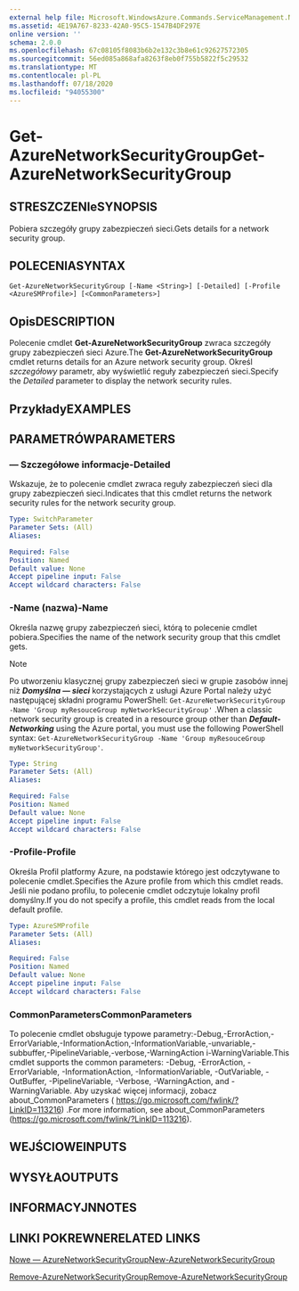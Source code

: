```yaml
---
external help file: Microsoft.WindowsAzure.Commands.ServiceManagement.Network.dll-Help.xml
ms.assetid: 4E19A767-8233-42A0-95C5-1547B4DF297E
online version: ''
schema: 2.0.0
ms.openlocfilehash: 67c08105f8083b6b2e132c3b8e61c92627572305
ms.sourcegitcommit: 56ed085a868afa8263f8eb0f755b5822f5c29532
ms.translationtype: MT
ms.contentlocale: pl-PL
ms.lasthandoff: 07/18/2020
ms.locfileid: "94055300"
---
```

# <span data-ttu-id="c3fbd-101">Get-AzureNetworkSecurityGroup</span><span class="sxs-lookup"><span data-stu-id="c3fbd-101">Get-AzureNetworkSecurityGroup</span></span>

## <span data-ttu-id="c3fbd-102">STRESZCZENIe</span><span class="sxs-lookup"><span data-stu-id="c3fbd-102">SYNOPSIS</span></span>
<span data-ttu-id="c3fbd-103">Pobiera szczegóły grupy zabezpieczeń sieci.</span><span class="sxs-lookup"><span data-stu-id="c3fbd-103">Gets details for a network security group.</span></span>

## <span data-ttu-id="c3fbd-104">POLECENIA</span><span class="sxs-lookup"><span data-stu-id="c3fbd-104">SYNTAX</span></span>

```
Get-AzureNetworkSecurityGroup [-Name <String>] [-Detailed] [-Profile <AzureSMProfile>] [<CommonParameters>]
```

## <span data-ttu-id="c3fbd-105">Opis</span><span class="sxs-lookup"><span data-stu-id="c3fbd-105">DESCRIPTION</span></span>
<span data-ttu-id="c3fbd-106">Polecenie cmdlet **Get-AzureNetworkSecurityGroup** zwraca szczegóły grupy zabezpieczeń sieci Azure.</span><span class="sxs-lookup"><span data-stu-id="c3fbd-106">The **Get-AzureNetworkSecurityGroup** cmdlet returns details for an Azure network security group.</span></span>
<span data-ttu-id="c3fbd-107">Określ *szczegółowy* parametr, aby wyświetlić reguły zabezpieczeń sieci.</span><span class="sxs-lookup"><span data-stu-id="c3fbd-107">Specify the *Detailed* parameter to display the network security rules.</span></span>

## <span data-ttu-id="c3fbd-108">Przykłady</span><span class="sxs-lookup"><span data-stu-id="c3fbd-108">EXAMPLES</span></span>

## <span data-ttu-id="c3fbd-109">PARAMETRÓW</span><span class="sxs-lookup"><span data-stu-id="c3fbd-109">PARAMETERS</span></span>

### <span data-ttu-id="c3fbd-110">— Szczegółowe informacje</span><span class="sxs-lookup"><span data-stu-id="c3fbd-110">-Detailed</span></span>
<span data-ttu-id="c3fbd-111">Wskazuje, że to polecenie cmdlet zwraca reguły zabezpieczeń sieci dla grupy zabezpieczeń sieci.</span><span class="sxs-lookup"><span data-stu-id="c3fbd-111">Indicates that this cmdlet returns the network security rules for the network security group.</span></span>

```yaml
Type: SwitchParameter
Parameter Sets: (All)
Aliases:

Required: False
Position: Named
Default value: None
Accept pipeline input: False
Accept wildcard characters: False
```

### <span data-ttu-id="c3fbd-112">-Name (nazwa)</span><span class="sxs-lookup"><span data-stu-id="c3fbd-112">-Name</span></span>
<span data-ttu-id="c3fbd-113">Określa nazwę grupy zabezpieczeń sieci, którą to polecenie cmdlet pobiera.</span><span class="sxs-lookup"><span data-stu-id="c3fbd-113">Specifies the name of the network security group that this cmdlet gets.</span></span>

> [!NOTE]
> <span data-ttu-id="c3fbd-114">Po utworzeniu klasycznej grupy zabezpieczeń sieci w grupie zasobów innej niż ***Domyślna — sieci*** korzystających z usługi Azure Portal należy użyć następującej składni programu PowerShell: `Get-AzureNetworkSecurityGroup -Name 'Group myResouceGroup myNetworkSecurityGroup'` .</span><span class="sxs-lookup"><span data-stu-id="c3fbd-114">When a classic network security group is created in a resource group other than ***Default-Networking*** using the Azure portal, you must use the following PowerShell syntax: `Get-AzureNetworkSecurityGroup -Name 'Group myResouceGroup myNetworkSecurityGroup'`.</span></span>

```yaml
Type: String
Parameter Sets: (All)
Aliases:

Required: False
Position: Named
Default value: None
Accept pipeline input: False
Accept wildcard characters: False
```

### <span data-ttu-id="c3fbd-115">-Profile</span><span class="sxs-lookup"><span data-stu-id="c3fbd-115">-Profile</span></span>
<span data-ttu-id="c3fbd-116">Określa Profil platformy Azure, na podstawie którego jest odczytywane to polecenie cmdlet.</span><span class="sxs-lookup"><span data-stu-id="c3fbd-116">Specifies the Azure profile from which this cmdlet reads.</span></span>
<span data-ttu-id="c3fbd-117">Jeśli nie podano profilu, to polecenie cmdlet odczytuje lokalny profil domyślny.</span><span class="sxs-lookup"><span data-stu-id="c3fbd-117">If you do not specify a profile, this cmdlet reads from the local default profile.</span></span>

```yaml
Type: AzureSMProfile
Parameter Sets: (All)
Aliases:

Required: False
Position: Named
Default value: None
Accept pipeline input: False
Accept wildcard characters: False
```

### <span data-ttu-id="c3fbd-118">CommonParameters</span><span class="sxs-lookup"><span data-stu-id="c3fbd-118">CommonParameters</span></span>
<span data-ttu-id="c3fbd-119">To polecenie cmdlet obsługuje typowe parametry:-Debug,-ErrorAction,-ErrorVariable,-InformationAction,-InformationVariable,-unvariable,-subbuffer,-PipelineVariable,-verbose,-WarningAction i-WarningVariable.</span><span class="sxs-lookup"><span data-stu-id="c3fbd-119">This cmdlet supports the common parameters: -Debug, -ErrorAction, -ErrorVariable, -InformationAction, -InformationVariable, -OutVariable, -OutBuffer, -PipelineVariable, -Verbose, -WarningAction, and -WarningVariable.</span></span> <span data-ttu-id="c3fbd-120">Aby uzyskać więcej informacji, zobacz about_CommonParameters ( https://go.microsoft.com/fwlink/?LinkID=113216) .</span><span class="sxs-lookup"><span data-stu-id="c3fbd-120">For more information, see about_CommonParameters (https://go.microsoft.com/fwlink/?LinkID=113216).</span></span>

## <span data-ttu-id="c3fbd-121">WEJŚCIOWE</span><span class="sxs-lookup"><span data-stu-id="c3fbd-121">INPUTS</span></span>

## <span data-ttu-id="c3fbd-122">WYSYŁA</span><span class="sxs-lookup"><span data-stu-id="c3fbd-122">OUTPUTS</span></span>

## <span data-ttu-id="c3fbd-123">INFORMACYJN</span><span class="sxs-lookup"><span data-stu-id="c3fbd-123">NOTES</span></span>

## <span data-ttu-id="c3fbd-124">LINKI POKREWNE</span><span class="sxs-lookup"><span data-stu-id="c3fbd-124">RELATED LINKS</span></span>

[<span data-ttu-id="c3fbd-125">Nowe — AzureNetworkSecurityGroup</span><span class="sxs-lookup"><span data-stu-id="c3fbd-125">New-AzureNetworkSecurityGroup</span></span>](./New-AzureNetworkSecurityGroup.md)

[<span data-ttu-id="c3fbd-126">Remove-AzureNetworkSecurityGroup</span><span class="sxs-lookup"><span data-stu-id="c3fbd-126">Remove-AzureNetworkSecurityGroup</span></span>](./Remove-AzureNetworkSecurityGroup.md)


